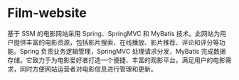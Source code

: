 # Film-website
基于 SSM 的电影网站采用 Spring、SpringMVC 和 MyBatis 技术。此网站为用户提供丰富的电影资源，包括影片搜索、在线播放、影片推荐、评论和评分等功能。Spring 负责业务逻辑管理，SpringMVC 处理请求分发，MyBatis 完成数据存储。它致力于为电影爱好者打造一个便捷、丰富的观影平台，满足用户的电影需求，同时方便网站运营者对电影信息进行管理和更新。
